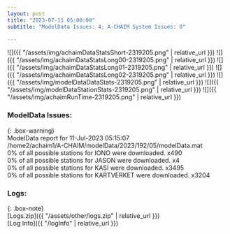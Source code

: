 ```yaml
---
layout: post
title: "2023-07-11 05:00:00"
subtitle: "ModelData Issues: 4; A-CHAIM System Issues: 0"

---
```


![]({{ "/assets/img/achaimDataStatsShort-2319205.png" | relative_url }})
![]({{ "/assets/img/achaimDataStatsLong00-2319205.png" | relative_url }})
![]({{ "/assets/img/achaimDataStatsLong01-2319205.png" | relative_url }})
![]({{ "/assets/img/achaimDataStatsLong02-2319205.png" | relative_url }})
![]({{ "/assets/img/modelDataDataStats-2319205.png" | relative_url }})
![]({{ "/assets/img/modelDataStationStats-2319205.png" | relative_url }})
![]({{ "/assets/img/achaimRunTime-2319205.png" | relative_url }})


### ModelData Issues:  
  
{: .box-warning}  
 ModelData report for 11-Jul-2023 05:15:07   
 /home2/achaim1/A-CHAIM/modelData/2023/192/05/modelData.mat   
 0% of all possible stations for IONO were downloaded. x490   
 0% of all possible stations for JASON were downloaded. x4   
 0% of all possible stations for KASI were downloaded. x3495   
 0% of all possible stations for KARTVERKET were downloaded. x3204   
  


### Logs:  
  
{: .box-note}  
[Logs.zip]({{ "/assets/other/logs.zip" | relative_url }})  
[Log Info]({{ "/logInfo" | relative_url }})  
